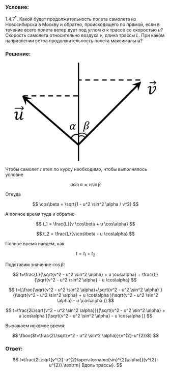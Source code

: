 ###  Условие:

$1.4.7^*.$ Какой будет продолжительность полета самолета из Новосибирска в Москву и обратно, происходящего по прямой, если в течение всего полета ветер дует под углом $\alpha$ к трассе со скоростью $u$? Скорость самолета относительно воздуха $v$, длина трассы $L$. При каком направлении ветра продолжительность полета максимальна?

###  Решение:

![Проекции скоростей на горизонтальную ось |537x331, 34%](../../img/1.4.7/draw.png)

Чтобы самолет летел по курсу необходимо, чтобы выполнялось условие

$$
u \sin\alpha = v \sin\beta
$$

Откуда

$$
\cos\beta = \sqrt{1 - u^2 \sin^2 \alpha / v^2}
$$

А полное время туда и обратно

$$
t_1 = \frac{L}{v \cos\beta + u \cos\alpha}
$$

$$
t_2 = \frac{L}{v\cos\beta - u \cos\alpha}
$$

Полное время найдем, как

$$
t=t_1+t_2
$$

Подставим значение $\cos\beta$:

$$
t=\frac{L}{\sqrt{v^2 - u^2 \sin^2 \alpha} + u \cos\alpha} + \frac{L}{\sqrt{v^2 - u^2 \sin^2 \alpha} - u \cos\alpha}
$$

$$
t=L\frac{\sqrt{v^2 - u^2 \sin^2 \alpha}+\sqrt{v^2 - u^2 \sin^2 \alpha} }{(\sqrt{v^2 - u^2 \sin^2 \alpha} + u \cos\alpha )(\sqrt{v^2 - u^2 \sin^2 \alpha} - u \cos\alpha )}
$$

$$
t=\frac{2L\sqrt{v^2 - u^2 \sin^2 \alpha}}{(\sqrt{v^2 - u^2 \sin^2 \alpha} + u \cos\alpha )(\sqrt{v^2 - u^2 \sin^2 \alpha} - u \cos\alpha )}
$$

Выражаем искомое время:

$$
\fbox{$t=\frac{2L\sqrt{v^2 - u^2 \sin^2 \alpha}}{v^{2}-u^{2}}$}
$$

###  Ответ:

$$
t=\frac{2L\sqrt{v^{2}-u^{2}\operatorname{sin}^{2}\alpha}}{v^{2}-u^{2}}.\textrm{ Вдоль трассы}.
$$